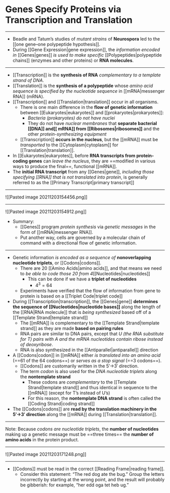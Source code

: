 # Genes Specify Proteins via Transcription and Translation
---
- Beadle and Tatum’s studies of *mutant strains* of **Neurospora** led to the [[one gene–one polypeptide hypothesis]]. 
- During [[Gene Expression|gene expression]], the *information encoded in* [[Genes|genes]] *is used to make specific* [[Polypeptides|polypeptide chains]] (enzymes and other proteins) or **RNA molecules**.
---
- [[Transcription]] is the **synthesis of RNA** *complementary to a template strand of DNA*. 
- [[Translation]] is the **synthesis of a polypeptide** whose *amino acid sequence is specified by the nucleotide sequence* in [[mRNA|messenger RNA]] (mRNA).
- [[Transcription]] and [[Translation|translation]] occur in all organisms.
	- There is one main difference in the **flow of genetic information** between [[Eukaryotes|eukaryotes]] and [[prokaryotes|prokaryotes]]:
		- *Bacteria (prokaryotes) do not have nuclei*
		- They do not have *nuclear membranes* that **separate bacterial [[DNA]] and[[ mRNA]] from [[Ribosomes|ribosomes]]** and the other *protein-synthesizing equipment*
	- [[Transcription]] **occurs in the nucleus**, but the [[mRNA]] must be *transported* to the [[Cytoplasm|cytoplasm]] for [[Translation|translation]].
- In [[Eukaryotes|eukaryotes]], before **RNA transcripts from protein-coding genes** can *leave the nucleus*, they are ==modified in various ways to produce the final==, functional [[mRNA]].
- The **initial RNA transcript** from any [[Genes|gene]], *including those specifying [[RNA]] that is not translated into protein*, is generally referred to as the [[Primary Transcript|primary transcript]]

---
![[Pasted image 20211203154456.png]]

---
![[Pasted image 20211203154912.png]]
- Summary:
	- [[Genes]] program *protein synthesis* via *genetic messages* in the form of [[mRNA|messenger RNA]]. 
	- Put another way, cells are governed by a molecular chain of command with a directional flow of genetic information.

---
- Genetic information *is encoded as a sequence of* **nonoverlapping nucleotide triplets**, or [[Codons|codons]]. 
	- There are 20 [[Amino Acids|amino acids]], and that means we need to *be able to code those 20 from 4*[[Nucleotides|nucleotides]]
		- This can be done if we have a **triplet of nucleotides**
			- $4^3=64$
	- Experiments have verified that the flow of information from gene to protein is based on a [[Triplet Code|triplet code]]
- During [[Transcription|transcription]], the [[Genes|gene]] **determines the sequence of [[Nucleotides|nucleotide bases]]** along the length of the [[RNA|RNA molecule]] that is *being synthesized* based off of a [[Template Strand|template strand]]
	- The [[mRNA]] is complementary to the [[Template Strand|template strand]] as they are made **based on pairing rules**
	- RNA pairs are similar to DNA pairs, except that *U (the RNA substitute for T) pairs with A and the mRNA nucleotides contain ribose instead of deoxyribose*.
	- RNA is also synthesized in the [[Antiparallel|antiparallel]] direction
- A [[Codons|codon]] in [[mRNA]] either *is translated into an amino acid* (==61 of the 64 codons==) or *serves as a stop signal* (==3 codons==). 
	- [[Codons]] are customarily written in the 5′→3′ direction.
	- The term *codon* is also used for the *DNA nucleotide triplets* along the **nontemplate strand**
		- These codons are *complementary* to the [[Template Strand|template strand]] and thus identical in sequence to the [[mRNA]] (except for T’s instead of U’s)
		- For this reason, the **nontemplate DNA strand** is often called the [[Coding Strand|coding strand]]
- The [[Codons|codons]] are **read by the translation machinery in the 5′→3′ direction** along the [[mRNA]] during [[Translation|translation]].

---
Note: Because *codons are nucleotide triplets*, the **number of nucleotides** making up a genetic message must be ==three times== the **number of amino acids** in the protein product.

---
![[Pasted image 20211203171248.png]]

---
- [[Codons]] must be read in the correct [[Reading Frame|reading frame]].
	- Consider this statement: “The red dog ate the bug.” Group the letters incorrectly by starting at the wrong point, and the result will probably be gibberish: for example, “her edd oga tet heb ug.”